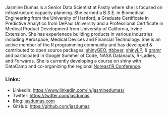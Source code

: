 Jasmine Dumas is a Senior Data Scientist at Fastly where she is focused on infrastructure capacity planning. She earned a B.S.E. in Biomedical Engineering from the University of Hartford, a Graduate Certificate in Predictive Analytics from DePaul University and a Professional Certificate in Medical Product Development from University of California, Irvine Extension. She has experienece building products in various industries including Aerospace, Medical Devices and Financial Technology. She is an active member of the R programming community and has developed & contributed to open source packages: [shinyGEO](https://github.com/jasdumas/shinyGEO), [ttbbeer](https://github.com/jasdumas/ttbbeer), [shinyLP](https://github.com/jasdumas/shinyLP), & [gramr](https://github.com/ropenscilabs/gramr) and participated in Google Summer of Code, NASA Datanauts, R-Ladies, and Forwards. She is currently developing a course on shiny with DataCamp and co-organizing the regional [Noreast'R Conference](https://noreastrconf.com/).



### Links:

- Linkedin: https://www.linkedin.com/in/jasminedumas/
- Twitter: https://twitter.com/jasdumas
- Blog: [jasdumas.com](jasdumas.com)
- GitHub: https://github.com/jasdumas
